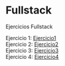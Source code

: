 # Fullstack
Ejercicios Fullstack

Ejercicio 1: [Ejercicio1]     
Ejercicio 2: [Ejercicio2]   
Ejercicio 3: [Ejercicio3]   
Ejercicio 4: [Ejercicio4]   

[Ejercicio1]: https://pablomocholi.github.io/Fullstack/Ejercicio1/index.html
[Ejercicio2]: https://pablomocholi.github.io/Fullstack/Ejercicio2/index.html
[Ejercicio3]: https://pablomocholi.github.io/Fullstack/Ejercicio3/index.html
[Ejercicio4]: https://github.com/PabloMocholi/Fullstack/blob/main/REACT/Ejercicio4/Ejercicio4/src/App.jsx
